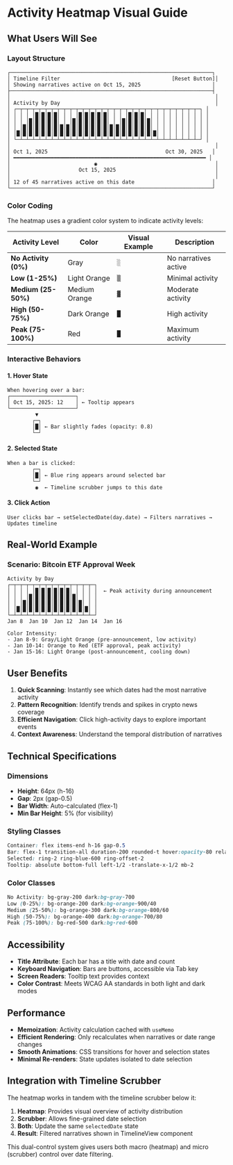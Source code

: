 # Activity Heatmap Visual Guide

## What Users Will See

### Layout Structure
```
┌─────────────────────────────────────────────────────────────────┐
│ Timeline Filter                                    [Reset Button]│
│ Showing narratives active on Oct 15, 2025                       │
├─────────────────────────────────────────────────────────────────┤
│                                                                  │
│ Activity by Day                                                  │
│ ┌─┬─┬─┬─┬─┬─┬─┬─┬─┬─┬─┬─┬─┬─┬─┬─┬─┬─┬─┬─┬─┬─┬─┬─┬─┬─┬─┬─┬─┬─┐ │
│ │ │ │ │█│█│█│█│ │ │ │█│█│█│█│█│ │ │ │█│█│█│ │ │ │ │ │ │ │ │ │ │
│ │ │ │█│█│█│█│█│ │ │█│█│█│█│█│█│ │ │█│█│█│█│█│ │ │ │ │ │ │ │ │ │
│ │ │█│█│█│█│█│█│█│█│█│█│█│█│█│█│█│█│█│█│█│█│█│ │ │ │ │ │ │ │ │ │
│ │█│█│█│█│█│█│█│█│█│█│█│█│█│█│█│█│█│█│█│█│█│█│█│ │ │ │ │ │ │ │ │
│ └─┴─┴─┴─┴─┴─┴─┴─┴─┴─┴─┴─┴─┴─┴─┴─┴─┴─┴─┴─┴─┴─┴─┴─┴─┴─┴─┴─┴─┴─┘ │
│                                                                  │
│ Oct 1, 2025                                      Oct 30, 2025   │
│ ━━━━━━━━━━━━━━━━━━━━━━━━━━━━━━━━━━━━━━━━━━━━━━━━━━━━━━━━━━━━━━ │
│                           ◉                                      │
│                      Oct 15, 2025                                │
│                                                                  │
│ 12 of 45 narratives active on this date                         │
└─────────────────────────────────────────────────────────────────┘
```

### Color Coding

The heatmap uses a gradient color system to indicate activity levels:

| Activity Level | Color | Visual Example | Description |
|---------------|-------|----------------|-------------|
| **No Activity (0%)** | Gray | `░` | No narratives active |
| **Low (1-25%)** | Light Orange | `▒` | Minimal activity |
| **Medium (25-50%)** | Medium Orange | `▓` | Moderate activity |
| **High (50-75%)** | Dark Orange | `█` | High activity |
| **Peak (75-100%)** | Red | `█` | Maximum activity |

### Interactive Behaviors

#### 1. Hover State
```
When hovering over a bar:
┌─────────────────────┐
│ Oct 15, 2025: 12    │ ← Tooltip appears
└─────────────────────┘
         ▼
        ┌─┐
        │█│ ← Bar slightly fades (opacity: 0.8)
        └─┘
```

#### 2. Selected State
```
When a bar is clicked:
        ┌─┐
        │█│ ← Blue ring appears around selected bar
        └─┘
         ◉  ← Timeline scrubber jumps to this date
```

#### 3. Click Action
```
User clicks bar → setSelectedDate(day.date) → Filters narratives → Updates timeline
```

## Real-World Example

### Scenario: Bitcoin ETF Approval Week

```
Activity by Day
┌─┬─┬─┬─┬─┬─┬─┬─┬─┬─┬─┬─┬─┬─┐
│ │ │ │ │█│█│█│█│█│█│ │ │ │ │  ← Peak activity during announcement
│ │ │ │█│█│█│█│█│█│█│█│ │ │ │
│ │ │█│█│█│█│█│█│█│█│█│█│ │ │
│ │█│█│█│█│█│█│█│█│█│█│█│█│ │
└─┴─┴─┴─┴─┴─┴─┴─┴─┴─┴─┴─┴─┴─┘
Jan 8  Jan 10  Jan 12  Jan 14  Jan 16

Color Intensity:
- Jan 8-9: Gray/Light Orange (pre-announcement, low activity)
- Jan 10-14: Orange to Red (ETF approval, peak activity)
- Jan 15-16: Light Orange (post-announcement, cooling down)
```

## User Benefits

1. **Quick Scanning**: Instantly see which dates had the most narrative activity
2. **Pattern Recognition**: Identify trends and spikes in crypto news coverage
3. **Efficient Navigation**: Click high-activity days to explore important events
4. **Context Awareness**: Understand the temporal distribution of narratives

## Technical Specifications

### Dimensions
- **Height**: 64px (h-16)
- **Gap**: 2px (gap-0.5)
- **Bar Width**: Auto-calculated (flex-1)
- **Min Bar Height**: 5% (for visibility)

### Styling Classes
```css
Container: flex items-end h-16 gap-0.5
Bar: flex-1 transition-all duration-200 rounded-t hover:opacity-80 relative group
Selected: ring-2 ring-blue-600 ring-offset-2
Tooltip: absolute bottom-full left-1/2 -translate-x-1/2 mb-2
```

### Color Classes
```css
No Activity: bg-gray-200 dark:bg-gray-700
Low (0-25%): bg-orange-200 dark:bg-orange-900/40
Medium (25-50%): bg-orange-300 dark:bg-orange-800/60
High (50-75%): bg-orange-400 dark:bg-orange-700/80
Peak (75-100%): bg-red-500 dark:bg-red-600
```

## Accessibility

- **Title Attribute**: Each bar has a title with date and count
- **Keyboard Navigation**: Bars are buttons, accessible via Tab key
- **Screen Readers**: Tooltip text provides context
- **Color Contrast**: Meets WCAG AA standards in both light and dark modes

## Performance

- **Memoization**: Activity calculation cached with `useMemo`
- **Efficient Rendering**: Only recalculates when narratives or date range changes
- **Smooth Animations**: CSS transitions for hover and selection states
- **Minimal Re-renders**: State updates isolated to date selection

## Integration with Timeline Scrubber

The heatmap works in tandem with the timeline scrubber below it:

1. **Heatmap**: Provides visual overview of activity distribution
2. **Scrubber**: Allows fine-grained date selection
3. **Both**: Update the same `selectedDate` state
4. **Result**: Filtered narratives shown in TimelineView component

This dual-control system gives users both macro (heatmap) and micro (scrubber) control over date filtering.
